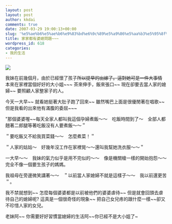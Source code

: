 ```yaml
---
layout: post
layout: post
author: kkdai
comments: true
date: 2007-03-29 19:00:13+00:00
slug: '%e5%ae%b6%e5%ae%b6%e9%83%bd%e6%9c%89%e5%a9%86%e5%aa%b3%e5%95%8f%e9%a1%8c'
title: 家家都有婆媳問題~~~
wordpress_id: 618
categories:
- 我的生活
---
```


![](http://www.emailbookstore.com/Image/CCI013.jpg)

我妹在前幾個月，由於已經懷了孩子~~所以提早的出嫁了。這對她可是一件大事情~~  本來在家裡當個好好的大小姐~~~ 茶來伸手，飯來張口~~ 現在卻要去當人家的媳婦~~ 要照顧人家整家子的人。

今天一大早~~ 就看她挺著大肚子跑了回來~~ 雖然嘴巴上面是很優閒著在唱歌~~ 但是我看的出來他有滿腹的委屈~~~

"那個婆婆喔~~每天全家人都叫我這個孕婦煮飯～～　吃飯時間到了～　全部人都翹著二郎腿等著吃飯沒有人要煮飯～～＂

＂要吃飯又不給我買菜錢～～　怎麼煮菜！＂

＂人家的姑姑～　好幾年沒工作在家裡晃～～還叫我幫她洗衣服～～＂

一大早～～　我妹的氣力似乎是用不完似的～～　像是機關槍一樣的開始抱怨～～　完全不像一個要生孩子的媽媽。

我祖母在旁邊微笑講著～～　＂以前當人家媳婦不就是這樣子～～　我以前還更苦＂。

我不禁就想到~~ 怎麼每個婆婆都是以前被他們的婆婆虐待~~ 但是就會回頭去虐待自己的媳婦呢? 這真是一個很奇怪的現象~~  把自己女兒疼的跟什麼一樣~~卻又不珍惜人家的女兒。

老妹阿~~  你需要好好習慣當媳婦的生活阿~~你已經不是大小姐了~
